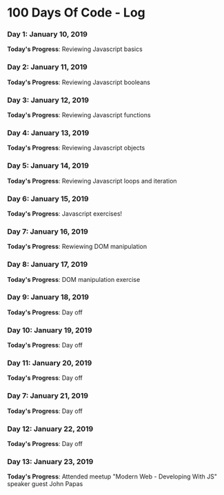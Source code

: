# 100 Days Of Code - Log

### Day 1: January 10, 2019

**Today's Progress**: Reviewing Javascript basics

### Day 2: January 11, 2019

**Today's Progress**: Reviewing Javascript booleans

### Day 3: January 12, 2019

**Today's Progress**: Reviewing Javascript functions

### Day 4: January 13, 2019

**Today's Progress**: Reviewing Javascript objects

### Day 5: January 14, 2019

**Today's Progress**: Reviewing Javascript loops and iteration

### Day 6: January 15, 2019

**Today's Progress**: Javascript exercises!

### Day 7: January 16, 2019

**Today's Progress**: Rewiewing DOM manipulation

### Day 8: January 17, 2019

**Today's Progress**: DOM manipulation exercise

### Day 9: January 18, 2019

**Today's Progress**: Day off

### Day 10: January 19, 2019

**Today's Progress**: Day off

### Day 11: January 20, 2019

**Today's Progress**: Day off

### Day 7: January 21, 2019

**Today's Progress**: Day off

### Day 12: January 22, 2019

**Today's Progress**: Day off

### Day 13: January 23, 2019

**Today's Progress**: Attended meetup "Modern Web - Developing With JS" speaker guest John Papas 
